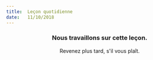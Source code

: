 ```yaml
---
title:  Leçon quotidienne
date:   11/10/2018
---
```


### <center>Nous travaillons sur cette leçon.</center>
<center>Revenez plus tard, s'il vous plaît.</center>